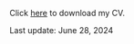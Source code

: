 Click [here](https://raw.githubusercontent.com/cai-junyang/cai-junyang.github.io/main/cjy-cv.pdf) to download my CV. 

Last update: June 28, 2024
